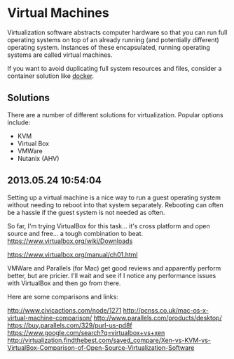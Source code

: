 # Virtual Machines

Virtualization software abstracts computer hardware so that you can run full operating systems on top of an already running (and potentially different) operating system. Instances of these encapsulated, running operating systems are called virtual machines. 

If you want to avoid duplicating full system resources and files, consider a container solution like [docker](docker.md).




## Solutions

There are a number of different solutions for virtualization. Popular options include:

 - KVM
 - Virtual Box
 - VMWare
 - Nutanix (AHV)

## 2013.05.24 10:54:04
Setting up a virtual machine is a nice way to run a guest operating system without needing to reboot into that system separately.  Rebooting can often be a hassle if the guest system is not needed as often.

So far, I'm trying VirtualBox for this task... it's cross platform and open source and free... a tough combination to beat.
https://www.virtualbox.org/wiki/Downloads

https://www.virtualbox.org/manual/ch01.html


VMWare and Parallels (for Mac) get good reviews and apparently perform better, but are pricier.  I'll wait and see if I notice any performance issues with VirtualBox and then go from there.

Here are some comparisons and links:

http://www.civicactions.com/node/1271
http://pcnss.co.uk/mac-os-x-virtual-machine-comparison/
http://www.parallels.com/products/desktop/
https://buy.parallels.com/329/purl-us-pd8f
https://www.google.com/search?q=virtualbox+vs+xen
http://virtualization.findthebest.com/saved_compare/Xen-vs-KVM-vs-VirtualBox-Comparison-of-Open-Source-Virtualization-Software





